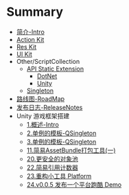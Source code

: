 # Summary

* [简介-Intro](README.md)
* [Action Kit ](/Assets/QFramework/Framework/1.ActionKit/Document.md)
* [Res Kit](/Assets/QFramework/Framework/2.ResKit/Document.md)
* [UI Kit](/Assets/QFramework/Framework/3.UI/Document.md)
* Other/ScriptCollection
  * [API Static Extension](/Assets/QFramework/Framework/0.Libs/0.Extension/Document.md)
    - [DotNet](/Assets/QFramework/Framework/0.Libs/0.Extension/DocDotNet.md)
    - [Unity](/Assets/QFramework/Framework/0.Libs/0.Extension/DocUnity.md)
  * [Singleton](/Assets/QFramework/Framework/0.Libs/5.Singleton/Document.md)
* [路线图-RoadMap](RoadMap.md)
* [发布日志-ReleaseNotes](https://github.com/liangxiegame/QFramework/releases)
* Unity 游戏框架搭建
  * [1.概述-Intro](/Assets/HowToWriteUnityGameFramework/01.Intro/Intro.md)
  * [2.单例的模板-QSingleton](/Assets/HowToWriteUnityGameFramework/02.QSingleton/QSingleton.md)
  * [3.单例的模板-QSingleton](/Assets/HowToWriteUnityGameFramework/02.QSingleton/QSingleton.md)
  * [11.简易AssetBundle打包工具(一)](/Assets/HowToWriteUnityGameFramework/11.SimpleAssetBundleTool1/SimpleAssetBundleTool1.md)
  * [20.更安全的对象池](/Assets/HowToWriteUnityGameFramework/20.SafeObjectPool/SafeObjectPool.md)
  * [22.简易引用计数器](/Assets/HowToWriteUnityGameFramework/22.SimpleRC/SimpleRC.md)
  * [23.重构小工具 Platform](/Assets/HowToWriteUnityGameFramework/23.Platform2Refactor/Platform.md)
  * [24.v0.0.5 发布一个平台跑酷 Demo](/Assets/HowToWriteUnityGameFramework/24.PlatformRunnerDemo/PlatformRunnerDemo.md)
